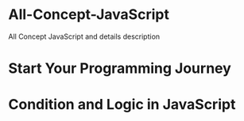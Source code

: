 # All-Concept-JavaScript

All Concept JavaScript and details description

# Start Your Programming Journey

# Condition and Logic in JavaScript
